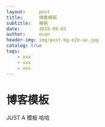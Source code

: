 ```yaml
---
layout:     post
title:      博客模板
subtitle:   模板
date:       2018-09-03
author:     evan
header-img: img/post-bg-e2e-ux.jpg
catalog: true
tags:
    - xxx
    - xxx
    - xxx
---
```

# 博客模板
JUST A 模板  哈哈





